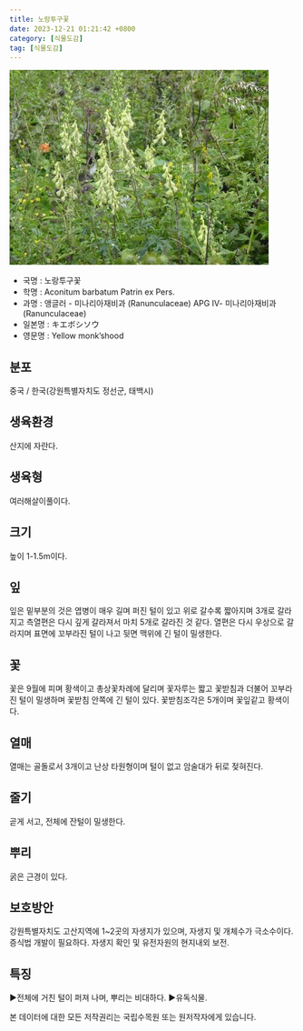 ```yaml
---
title: 노랑투구꽃
date: 2023-12-21 01:21:42 +0800
category: [식물도감]
tag: [식물도감]
---
```




![노랑투구꽃](/assets/img/fileUpload/plants/basic/Ranunculaceae/Aconitum/1691/1_th2.JPG)
- 국명 : 노랑투구꽃
- 학명 : Aconitum barbatum Patrin ex Pers.
- 과명 : 앵글러 - 미나리아재비과 (Ranunculaceae) APG Ⅳ- 미나리아재비과 (Ranunculaceae)
- 일본명 : キエボシソウ
- 영문명 : Yellow monk’shood


## 분포
중국 / 한국(강원특별자치도 정선군, 태백시) 
## 생육환경
산지에 자란다.
## 생육형
여러해살이풀이다.
## 크기
높이 1-1.5m이다.
## 잎
잎은 밑부분의 것은 엽병이 매우 길며 퍼진 털이 있고 위로 갈수록 짧아지며 3개로 갈라지고 측열편은 다시 깊게 갈라져서 마치 5개로 갈라진 것 같다. 열편은 다시 우상으로 갈라지며 표면에 꼬부라진 털이 나고 뒷면 맥위에 긴 털이 밀생한다.
## 꽃
꽃은 9월에 피며 황색이고 총상꽃차례에 달리며 꽃자루는 짧고 꽃받침과 더불어 꼬부라진 털이 밀생하며 꽃받침 안쪽에 긴 털이 있다. 꽃받침조각은 5개이며 꽃잎같고 황색이다.
## 열매
열매는 골돌로서 3개이고 난상 타원형이며 털이 없고 암술대가 뒤로 젖혀진다.
## 줄기
곧게 서고, 전체에 잔털이 밀생한다.
## 뿌리
굵은 근경이 있다.
## 보호방안
강원특별자치도 고산지역에 1~2곳의 자생지가 있으며, 자생지 및 개체수가 극소수이다. 증식법 개발이 필요하다. 자생지 확인 및 유전자원의 현지내외 보전.
## 특징
▶전체에 거친 털이 퍼져 나며, 뿌리는 비대하다.
▶유독식물.






본 데이터에 대한 모든 저작권리는 국립수목원 또는 원저작자에게 있습니다.
